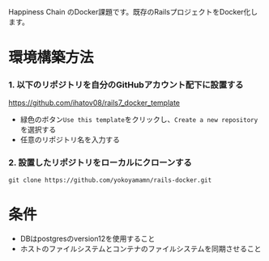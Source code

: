 Happiness Chain のDocker課題です。既存のRailsプロジェクトをDocker化します。

# 環境構築方法

### 1. 以下のリポジトリを自分のGitHubアカウント配下に設置する
https://github.com/ihatov08/rails7_docker_template
- 緑色のボタン`Use this template`をクリックし、`Create a new repository`を選択する
- 任意のリポジトリ名を入力する

### 2. 設置したリポジトリをローカルにクローンする
```
git clone https://github.com/yokoyamamn/rails-docker.git
```

# 条件
- DBはpostgresのversion12を使用すること
- ホストのファイルシステムとコンテナのファイルシステムを同期させること


